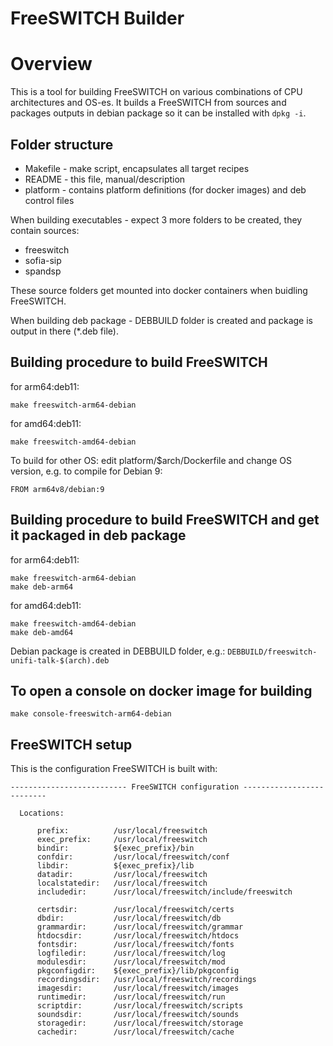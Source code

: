 # FreeSWITCH Builder


# Overview

This is a tool for building FreeSWITCH on various combinations of CPU architectures and OS-es.
It builds a FreeSWITCH from sources and packages outputs in debian package so it can be installed with `dpkg -i`.


## Folder structure

- Makefile - make script, encapsulates all target recipes
- README - this file, manual/description
- platform - contains platform definitions (for docker images) and deb control files

When building executables - expect 3 more folders to be created, they contain sources:

- freeswitch
- sofia-sip
- spandsp

These source folders get mounted into docker containers when buidling FreeSWITCH.

When building deb package - DEBBUILD folder is created and package is output in there (*.deb file).


## Building procedure to build FreeSWITCH

for arm64:deb11:
```
make freeswitch-arm64-debian
```

for amd64:deb11:
```
make freeswitch-amd64-debian
```

To build for other OS:
edit platform/$arch/Dockerfile and change OS version, e.g. to compile for Debian 9:
```
FROM arm64v8/debian:9
```

## Building procedure to build FreeSWITCH and get it packaged in deb package

for arm64:deb11:
```
make freeswitch-arm64-debian
make deb-arm64
```

for amd64:deb11:
```
make freeswitch-amd64-debian
make deb-amd64
```

Debian package is created in DEBBUILD folder, e.g.: `DEBBUILD/freeswitch-unifi-talk-$(arch).deb`

## To open a console on docker image for building

```
make console-freeswitch-arm64-debian
```

## FreeSWITCH setup

This is the configuration FreeSWITCH is built with:

```
-------------------------- FreeSWITCH configuration --------------------------

  Locations:

      prefix:          /usr/local/freeswitch
      exec_prefix:     /usr/local/freeswitch
      bindir:          ${exec_prefix}/bin
      confdir:         /usr/local/freeswitch/conf
      libdir:          ${exec_prefix}/lib
      datadir:         /usr/local/freeswitch
      localstatedir:   /usr/local/freeswitch
      includedir:      /usr/local/freeswitch/include/freeswitch

      certsdir:        /usr/local/freeswitch/certs
      dbdir:           /usr/local/freeswitch/db
      grammardir:      /usr/local/freeswitch/grammar
      htdocsdir:       /usr/local/freeswitch/htdocs
      fontsdir:        /usr/local/freeswitch/fonts
      logfiledir:      /usr/local/freeswitch/log
      modulesdir:      /usr/local/freeswitch/mod
      pkgconfigdir:    ${exec_prefix}/lib/pkgconfig
      recordingsdir:   /usr/local/freeswitch/recordings
      imagesdir:       /usr/local/freeswitch/images
      runtimedir:      /usr/local/freeswitch/run
      scriptdir:       /usr/local/freeswitch/scripts
      soundsdir:       /usr/local/freeswitch/sounds
      storagedir:      /usr/local/freeswitch/storage
      cachedir:        /usr/local/freeswitch/cache
```
